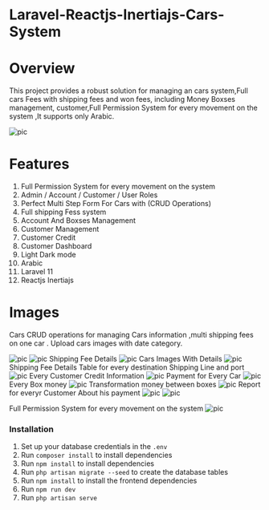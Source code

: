 # Laravel-Reactjs-Inertiajs-Cars-System

# Overview
This project provides a robust solution for managing an cars system,Full cars Fees with shipping fees and won fees, including Money Boxses management, customer,Full Permission System for every movement on the system
,It supports only Arabic.



![pic](Readme/images/x1.jpeg)
# Features

1. Full Permission System for every movement on the system
2. Admin / Account / Customer / User Roles
3. Perfect Multi Step Form For Cars with (CRUD Operations)
4. Full shipping Fess system
5. Account And Boxses Management
6. Customer Management
7. Customer Credit
8. Customer Dashboard
9. Light Dark mode
10. Arabic
11. Laravel 11
12. Reactjs Inertiajs
    

# Images
Cars
CRUD operations for managing Cars information ,multi shipping fees on one car .
Upload cars images with date category.

![pic](Readme/images/x2.jpeg)
![pic](Readme/images/x3.jpeg)
Shipping Fee Details
![pic](Readme/images/x4.png)
Cars Images With  Details
![pic](Readme/images/x5.jpeg)
Shipping Fee Details Table for every destination Shipping Line and port
![pic](Readme/images/x6.jpeg)
Every Customer Credit Information
![pic](Readme/images/x7.jpeg)
Payment for Every Car
![pic](Readme/images/x8.jpeg)
Every Box money
![pic](Readme/images/x9.jpeg)
Transformation money between boxes 
![pic](Readme/images/x10.jpeg)
Report for everyr Customer About his payment
![pic](Readme/images/x11.jpeg)
![pic](Readme/images/x12.jpeg)

Full Permission System for every movement on the system
![pic](Readme/images/x13.jpeg)

### Installation

1. Set up your database credentials in the `.env`
2. Run `composer install` to install dependencies
3. Run `npm install` to install dependencies
4. Run `php artisan migrate --seed` to create the database tables
5. Run `npm install` to install the frontend dependencies
6. Run `npm run dev`
7. Run `php artisan serve`
